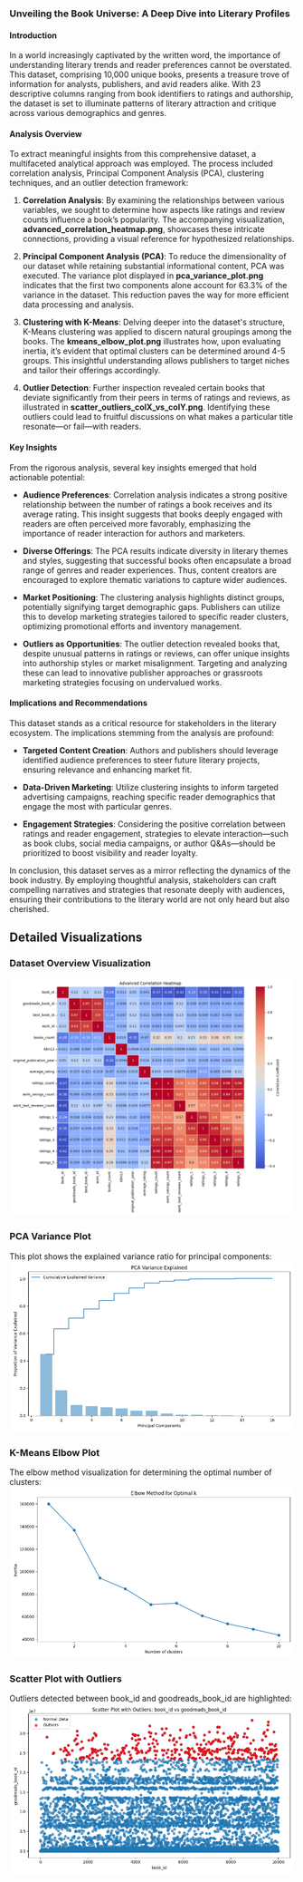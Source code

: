 ### Unveiling the Book Universe: A Deep Dive into Literary Profiles

#### Introduction

In a world increasingly captivated by the written word, the importance of understanding literary trends and reader preferences cannot be overstated. This dataset, comprising 10,000 unique books, presents a treasure trove of information for analysts, publishers, and avid readers alike. With 23 descriptive columns ranging from book identifiers to ratings and authorship, the dataset is set to illuminate patterns of literary attraction and critique across various demographics and genres. 

#### Analysis Overview

To extract meaningful insights from this comprehensive dataset, a multifaceted analytical approach was employed. The process included correlation analysis, Principal Component Analysis (PCA), clustering techniques, and an outlier detection framework:

1. **Correlation Analysis**: By examining the relationships between various variables, we sought to determine how aspects like ratings and review counts influence a book’s popularity. The accompanying visualization, **advanced_correlation_heatmap.png**, showcases these intricate connections, providing a visual reference for hypothesized relationships.

2. **Principal Component Analysis (PCA)**: To reduce the dimensionality of our dataset while retaining substantial informational content, PCA was executed. The variance plot displayed in **pca_variance_plot.png** indicates that the first two components alone account for 63.3% of the variance in the dataset. This reduction paves the way for more efficient data processing and analysis.

3. **Clustering with K-Means**: Delving deeper into the dataset's structure, K-Means clustering was applied to discern natural groupings among the books. The **kmeans_elbow_plot.png** illustrates how, upon evaluating inertia, it’s evident that optimal clusters can be determined around 4-5 groups. This insightful understanding allows publishers to target niches and tailor their offerings accordingly.

4. **Outlier Detection**: Further inspection revealed certain books that deviate significantly from their peers in terms of ratings and reviews, as illustrated in **scatter_outliers_colX_vs_colY.png**. Identifying these outliers could lead to fruitful discussions on what makes a particular title resonate—or fail—with readers.

#### Key Insights

From the rigorous analysis, several key insights emerged that hold actionable potential:

- **Audience Preferences**: Correlation analysis indicates a strong positive relationship between the number of ratings a book receives and its average rating. This insight suggests that books deeply engaged with readers are often perceived more favorably, emphasizing the importance of reader interaction for authors and marketers.

- **Diverse Offerings**: The PCA results indicate diversity in literary themes and styles, suggesting that successful books often encapsulate a broad range of genres and reader experiences. Thus, content creators are encouraged to explore thematic variations to capture wider audiences.

- **Market Positioning**: The clustering analysis highlights distinct groups, potentially signifying target demographic gaps. Publishers can utilize this to develop marketing strategies tailored to specific reader clusters, optimizing promotional efforts and inventory management.

- **Outliers as Opportunities**: The outlier detection revealed books that, despite unusual patterns in ratings or reviews, can offer unique insights into authorship styles or market misalignment. Targeting and analyzing these can lead to innovative publisher approaches or grassroots marketing strategies focusing on undervalued works.

#### Implications and Recommendations

This dataset stands as a critical resource for stakeholders in the literary ecosystem. The implications stemming from the analysis are profound: 

- **Targeted Content Creation**: Authors and publishers should leverage identified audience preferences to steer future literary projects, ensuring relevance and enhancing market fit.

- **Data-Driven Marketing**: Utilize clustering insights to inform targeted advertising campaigns, reaching specific reader demographics that engage the most with particular genres.

- **Engagement Strategies**: Considering the positive correlation between ratings and reader engagement, strategies to elevate interaction—such as book clubs, social media campaigns, or author Q&As—should be prioritized to boost visibility and reader loyalty.

In conclusion, this dataset serves as a mirror reflecting the dynamics of the book industry. By employing thoughtful analysis, stakeholders can craft compelling narratives and strategies that resonate deeply with audiences, ensuring their contributions to the literary world are not only heard but also cherished.

## Detailed Visualizations
### Dataset Overview Visualization
![advanced_correlation_heatmap.png](advanced_correlation_heatmap.png)

### PCA Variance Plot
This plot shows the explained variance ratio for principal components:
![pca_variance_plot.png](pca_variance_plot.png)

### K-Means Elbow Plot
The elbow method visualization for determining the optimal number of clusters:
![kmeans_elbow_plot.png](kmeans_elbow_plot.png)

### Scatter Plot with Outliers
Outliers detected between book_id and goodreads_book_id are highlighted:
![scatter_outliers_book_id_vs_goodreads_book_id.png](scatter_outliers_book_id_vs_goodreads_book_id.png)


